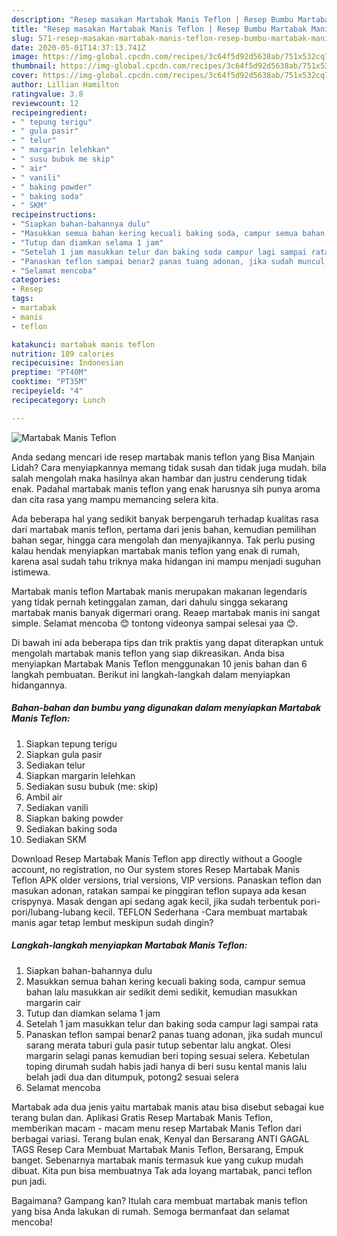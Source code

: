 ```yaml
---
description: "Resep masakan Martabak Manis Teflon | Resep Bumbu Martabak Manis Teflon Yang Sedap"
title: "Resep masakan Martabak Manis Teflon | Resep Bumbu Martabak Manis Teflon Yang Sedap"
slug: 571-resep-masakan-martabak-manis-teflon-resep-bumbu-martabak-manis-teflon-yang-sedap
date: 2020-05-01T14:37:13.741Z
image: https://img-global.cpcdn.com/recipes/3c64f5d92d5638ab/751x532cq70/martabak-manis-teflon-foto-resep-utama.jpg
thumbnail: https://img-global.cpcdn.com/recipes/3c64f5d92d5638ab/751x532cq70/martabak-manis-teflon-foto-resep-utama.jpg
cover: https://img-global.cpcdn.com/recipes/3c64f5d92d5638ab/751x532cq70/martabak-manis-teflon-foto-resep-utama.jpg
author: Lillian Hamilton
ratingvalue: 3.8
reviewcount: 12
recipeingredient:
- " tepung terigu"
- " gula pasir"
- " telur"
- " margarin lelehkan"
- " susu bubuk me skip"
- " air"
- " vanili"
- " baking powder"
- " baking soda"
- " SKM"
recipeinstructions:
- "Siapkan bahan-bahannya dulu"
- "Masukkan semua bahan kering kecuali baking soda, campur semua bahan lalu masukkan air sedikit demi sedikit, kemudian masukkan margarin cair"
- "Tutup dan diamkan selama 1 jam"
- "Setelah 1 jam masukkan telur dan baking soda campur lagi sampai rata"
- "Panaskan teflon sampai benar2 panas tuang adonan, jika sudah muncul sarang merata taburi gula pasir tutup sebentar lalu angkat. Olesi margarin selagi panas kemudian beri toping sesuai selera. Kebetulan toping dirumah sudah habis jadi hanya di beri susu kental manis lalu belah jadi dua dan ditumpuk, potong2 sesuai selera"
- "Selamat mencoba"
categories:
- Resep
tags:
- martabak
- manis
- teflon

katakunci: martabak manis teflon 
nutrition: 189 calories
recipecuisine: Indonesian
preptime: "PT40M"
cooktime: "PT35M"
recipeyield: "4"
recipecategory: Lunch

---
```



![Martabak Manis Teflon](https://img-global.cpcdn.com/recipes/3c64f5d92d5638ab/751x532cq70/martabak-manis-teflon-foto-resep-utama.jpg)

Anda sedang mencari ide resep martabak manis teflon yang Bisa Manjain Lidah? Cara menyiapkannya memang tidak susah dan tidak juga mudah. bila salah mengolah maka hasilnya akan hambar dan justru cenderung tidak enak. Padahal martabak manis teflon yang enak harusnya sih punya aroma dan cita rasa yang mampu memancing selera kita.

Ada beberapa hal yang sedikit banyak berpengaruh terhadap kualitas rasa dari martabak manis teflon, pertama dari jenis bahan, kemudian pemilihan bahan segar, hingga cara mengolah dan menyajikannya. Tak perlu pusing kalau hendak menyiapkan martabak manis teflon yang enak di rumah, karena asal sudah tahu triknya maka hidangan ini mampu menjadi suguhan istimewa.

Martabak manis teflon Martabak manis merupakan makanan legendaris yang tidak pernah ketinggalan zaman, dari dahulu singga sekarang martabak manis banyak digermari orang. Reaep martabak manis ini sangat simple. Selamat mencoba 😊 tontong videonya sampai selesai yaa 😊.


Di bawah ini ada beberapa tips dan trik praktis yang dapat diterapkan untuk mengolah martabak manis teflon yang siap dikreasikan. Anda bisa menyiapkan Martabak Manis Teflon menggunakan 10 jenis bahan dan 6 langkah pembuatan. Berikut ini langkah-langkah dalam menyiapkan hidangannya.

<!--inarticleads1-->

##### Bahan-bahan dan bumbu yang digunakan dalam menyiapkan Martabak Manis Teflon:

1. Siapkan  tepung terigu
1. Siapkan  gula pasir
1. Sediakan  telur
1. Siapkan  margarin lelehkan
1. Sediakan  susu bubuk (me: skip)
1. Ambil  air
1. Sediakan  vanili
1. Siapkan  baking powder
1. Sediakan  baking soda
1. Sediakan  SKM


Download Resep Martabak Manis Teflon app directly without a Google account, no registration, no Our system stores Resep Martabak Manis Teflon APK older versions, trial versions, VIP versions. Panaskan teflon dan masukan adonan, ratakan sampai ke pinggiran teflon supaya ada kesan crispynya. Masak dengan api sedang agak kecil, jika sudah terbentuk pori-pori/lubang-lubang kecil. TEFLON Sederhana -Cara membuat martabak manis agar tetap lembut meskipun sudah dingin? 

<!--inarticleads2-->

##### Langkah-langkah menyiapkan Martabak Manis Teflon:

1. Siapkan bahan-bahannya dulu
1. Masukkan semua bahan kering kecuali baking soda, campur semua bahan lalu masukkan air sedikit demi sedikit, kemudian masukkan margarin cair
1. Tutup dan diamkan selama 1 jam
1. Setelah 1 jam masukkan telur dan baking soda campur lagi sampai rata
1. Panaskan teflon sampai benar2 panas tuang adonan, jika sudah muncul sarang merata taburi gula pasir tutup sebentar lalu angkat. Olesi margarin selagi panas kemudian beri toping sesuai selera. Kebetulan toping dirumah sudah habis jadi hanya di beri susu kental manis lalu belah jadi dua dan ditumpuk, potong2 sesuai selera
1. Selamat mencoba


Martabak ada dua jenis yaitu martabak manis atau bisa disebut sebagai kue terang bulan dan. Aplikasi Gratis Resep Martabak Manis Teflon, memberikan macam - macam menu resep Martabak Manis Teflon dari berbagai variasi. Terang bulan enak, Kenyal dan Bersarang ANTI GAGAL TAGS Resep Cara Membuat Martabak Manis Teflon, Bersarang, Empuk banget. Sebenarnya martabak manis termasuk kue yang cukup mudah dibuat. Kita pun bisa membuatnya Tak ada loyang martabak, panci teflon pun jadi. 

Bagaimana? Gampang kan? Itulah cara membuat martabak manis teflon yang bisa Anda lakukan di rumah. Semoga bermanfaat dan selamat mencoba!
